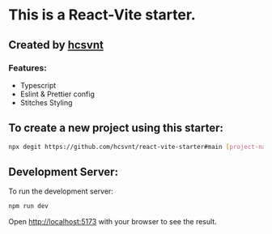 # This is a React-Vite starter.
## Created by [hcsvnt](https://github.com/hcsvnt)

### Features:
- Typescript
- Eslint & Prettier config
- Stitches Styling

## To create a new project using this starter:

```bash
npx degit https://github.com/hcsvnt/react-vite-starter#main [project-name]

```

## Development Server:

To run the development server:

```bash
npm run dev

```

Open [http://localhost:5173](http://localhost:5173) with your browser to see the result.
